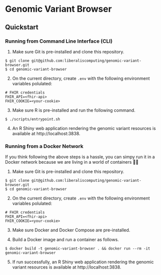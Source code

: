 # Genomic Variant Browser

## Quickstart

### Running from Command Line Interface (CLI)

1. Make sure Git is pre-installed and clone this repository.

```
$ git clone git@github.com:liberaliscomputing/genomic-variant-browser.git
$ cd genomic-variant-browser
```

2. On the current directory, create `.env` with the following environment variables polulated:

```
# FHIR credentials
FHIR_API=<fhir-api>
FHIR_COOKIE=<your-cookie>
```

3. Make sure R is pre-installed and run the following command.

```
$ ./scripts/entrypoint.sh
```

4. An R Shiny web application rendering the genomic variant resources is available at http://localhost:3838.

### Running from a Docker Network

If you think following the above steps is a hassle, you can simpy run it in a Docker network because we are living in a world of containers 🐳🐳

1. Make sure Git is pre-installed and clone this repository.

```
$ git clone git@github.com:liberaliscomputing/genomic-variant-browser.git
$ cd genomic-variant-browser
```

2. On the current directory, create `.env` with the following environment variables polulated:

```
# FHIR credentials
FHIR_API=<fhir-api>
FHIR_COOKIE=<your-cookie>
```

3. Make sure Docker and Docker Compose are pre-installed.

4. Build a Docker image and run a container as follows.

```
$ docker build -t genomic-variant-browser . && docker run --rm -it genomic-variant-browser
```

5. If run successfully, an R Shiny web application rendering the genomic variant resources is available at http://localhost:3838.
